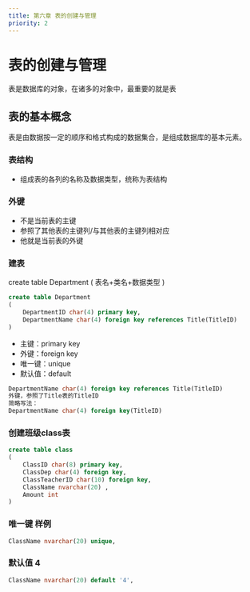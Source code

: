 ```yaml
---
title: 第六章 表的创建与管理
priority: 2
---
```


# 表的创建与管理

表是数据库的对象，在诸多的对象中，最重要的就是表

## 表的基本概念

表是由数据按一定的顺序和格式构成的数据集合，是组成数据库的基本元素。

### 表结构
- 组成表的各列的名称及数据类型，统称为表结构

### 外键
- 不是当前表的主键
- 参照了其他表的主键列/与其他表的主键列相对应
- 他就是当前表的外键

### 建表

create table Department
(
    表名+类名+数据类型
)

```sql
create table Department
(
    DepartmentID char(4) primary key,
    DepartmentName char(4) foreign key references Title(TitleID)
)
```

- 主键：primary key
- 外键：foreign key
- 唯一键：unique
- 默认值：default

```sql
DepartmentName char(4) foreign key references Title(TitleID)
外键，参照了Title表的TitleID
简略写法：
DepartmentName char(4) foreign key(TitleID)
```

### 创建班级class表

```sql
create table class
(
    ClassID char(8) primary key,
    ClassDep char(4) foreign key,
    ClassTeacherID char(10) foreign key,
    ClassName nvarchar(20) ,
    Amount int
)
```

### 唯一键 样例
```sql
ClassName nvarchar(20) unique,
```

### 默认值 4
```sql
ClassName nvarchar(20) default '4',
```